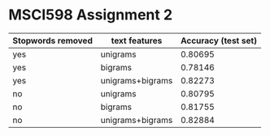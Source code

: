 # MSCI598 Assignment 2

| Stopwords removed | text features    | Accuracy (test set) |
|-------------------|------------------|---------------------|
| yes               | unigrams         | 0.80695             |
| yes               | bigrams          | 0.78146             |
| yes               | unigrams+bigrams | 0.82273             |
| no                | unigrams         | 0.80795             |
| no                | bigrams          | 0.81755             |
| no                | unigrams+bigrams | 0.82884             |
